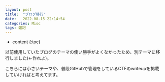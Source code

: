 ```yaml
---
layout: post
title:  "ブログ移行"
date:   2022-08-15 22:14:54
categories: Misc
tags: 雑記
---
```


* content
{:toc}

以前使用していたブログのテーマの使い勝手がよくなかったため、別テーマに移行しました(←作れよ)。

こちらには小さいテーマや、普段GitHubで管理をしているCTFのwriteupを掲載していければと考えてます。


